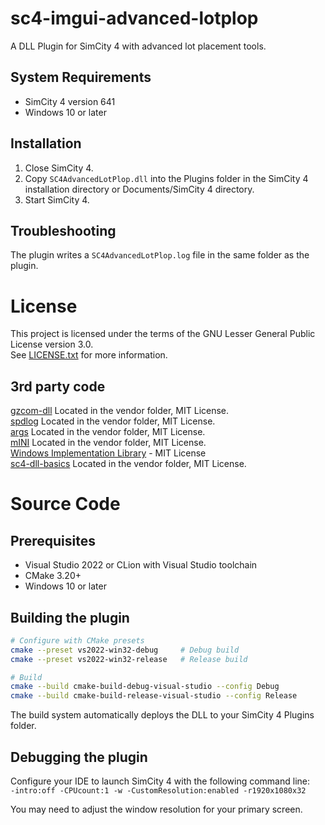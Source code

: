 # sc4-imgui-advanced-lotplop

A DLL Plugin for SimCity 4 with advanced lot placement tools.

## System Requirements

* SimCity 4 version 641
* Windows 10 or later

## Installation

1. Close SimCity 4.
2. Copy `SC4AdvancedLotPlop.dll` into the Plugins folder in the SimCity 4 installation directory or Documents/SimCity 4 directory.
3. Start SimCity 4.

## Troubleshooting

The plugin writes a `SC4AdvancedLotPlop.log` file in the same folder as the plugin.

# License

This project is licensed under the terms of the GNU Lesser General Public License version 3.0.    
See [LICENSE.txt](LICENSE.txt) for more information.

## 3rd party code

[gzcom-dll](https://github.com/nsgomez/gzcom-dll/tree/master) Located in the vendor folder, MIT License.    
[spdlog](https://github.com/gabime/spdlog) Located in the vendor folder, MIT License.    
[args](https://github.com/Taywee/args) Located in the vendor folder, MIT License.    
[mINI](https://github.com/metayeti/mINI) Located in the vendor folder, MIT License.    
[Windows Implementation Library](https://github.com/microsoft/wil) - MIT License    
[sc4-dll-basics](https://github.com/0xC0000054/sc4-dll-basics) Located in the vendor folder, MIT License.    

# Source Code

## Prerequisites

* Visual Studio 2022 or CLion with Visual Studio toolchain
* CMake 3.20+
* Windows 10 or later

## Building the plugin

```bash
# Configure with CMake presets
cmake --preset vs2022-win32-debug     # Debug build
cmake --preset vs2022-win32-release   # Release build

# Build
cmake --build cmake-build-debug-visual-studio --config Debug
cmake --build cmake-build-release-visual-studio --config Release
```

The build system automatically deploys the DLL to your SimCity 4 Plugins folder.

## Debugging the plugin

Configure your IDE to launch SimCity 4 with the following command line:    
`-intro:off -CPUcount:1 -w -CustomResolution:enabled -r1920x1080x32`

You may need to adjust the window resolution for your primary screen.
